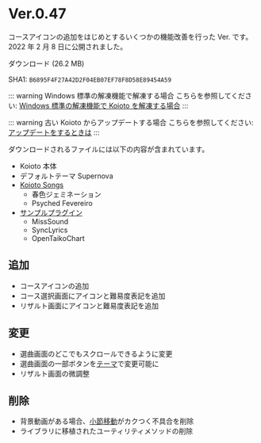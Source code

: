 # Ver.0.47

コースアイコンの追加をはじめとするいくつかの機能改善を行った Ver. です。2022 年 2 月 8 日に公開されました。

<Download link="/files/Koioto-Ver.0.47.zip" label="Ver.0.47">ダウンロード (26.2 MB)</Download>

SHA1: `B6895F4F27A42D2F04EB07EF78F8D58E89454A59`

::: warning Windows 標準の解凍機能で解凍する場合
こちらを参照してください: [Windows 標準の解凍機能で Koioto を解凍する場合](/unzip.html)
:::

::: warning 古い Koioto からアップデートする場合
こちらを参照してください: [アップデートをするときは](/update.html)
:::

ダウンロードされるファイルには以下の内容が含まれています。

- Koioto 本体
- デフォルトテーマ Supernova
- [Koioto Songs](/features/koioto-songs.html)
  - 春色ジェミネーション
  - Psyched Fevereiro
- [サンプルプラグイン](/plugin/samples.html)
  - MissSound
  - SyncLyrics
  - OpenTaikoChart

## 追加

- コースアイコンの追加
- コース選択画面にアイコンと難易度表記を追加
- リザルト画面にアイコンと難易度表記を追加

## 変更

- 選曲画面のどこでもスクロールできるように変更
- 選曲画面の一部ボタンを[テーマ](/theme/)で変更可能に
- リザルト画面の微調整

## 削除

- 背景動画がある場合、[小節移動](/features/measure-move.html)がカクつく不具合を削除
- ライブラリに移植されたユーティリティメソッドの削除